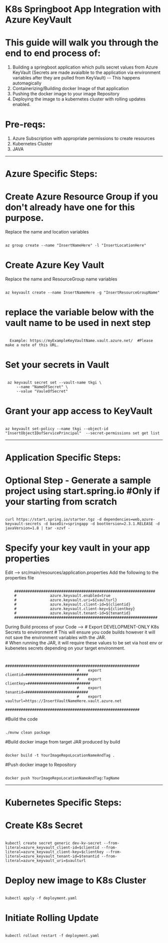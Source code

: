 # K8s Springboot App Integration with Azure KeyVault


# This guide will walk you through the end to end process of: 
1. Building a springboot application which pulls secret values from Azure KeyVault 
    (Secrets are made avaialble to the application via environment variables after they are pulled from KeyVault)  -- This happens automagically 
2. Containerizing/Building docker Image of that application
3. Pushing the docker image to your image Repository
4. Deploying the image to a kubernetes cluster with rolling updates enabled.   


# Pre-reqs: 
1.  Azure Subscription with appropriate permissions to create resources
2.  Kubernetes Cluster 
3.  JAVA 
---------------------------------------------------------------------------------------------------------------------------------------


# Azure Specific Steps: 


# Create Azure Resource Group if you don't already have one for this purpose.   
Replace the name and location variables 
<pre><code>
az group create --name "InsertNameHere" -l "InsertLocationHere"    
</code></pre>

# Create Azure Key Vault  
Replace the name and ResourceGroup name variables
<pre><code>
az keyvault create --name InsertNameHere -g "InsertResourceGroupName"   
</code></pre>

#  replace the variable below with the vault name to be used in next step
<pre><code>
  Example: https://myExampleKeyVaultName.vault.azure.net/  #Please make a note of this URL.   
</code></pre>

# Set your secrets in Vault 
<pre><code>
 az keyvault secret set --vault-name tkgi \
     --name "NameOfSecret" \
     --value "VauleOfSecret"
</code></pre>


# Grant your app access to KeyVault 
<pre><code>
az keyvault set-policy --name tkgi --object-id "InsertObjectIDofServicePrincipal"  --secret-permissions set get list
</code></pre>

---------------------------------------------------------------------------------------------------------------------------------------

# Application Specific Steps: 


# Optional Step - Generate a sample project using start.spring.io    #Only if your starting from scratch 
<pre><code>
curl https://start.spring.io/starter.tgz -d dependencies=web,azure-keyvault-secrets -d baseDir=springapp -d bootVersion=2.3.1.RELEASE -d javaVersion=1.8 | tar -xzvf -
</code></pre>


# Specify your key vault in your app properties 
 Edit —>  src/main/resources/application.properties
 Add the following to the properties file
 <pre><code>
    ###############################################################
    #               azure.keyvault.enabled=true
    #               azure.keyvault.uri=${vaulturl}
    #               azure.keyvault.client-id=${clientid}
    #               azure.keyvault.client-key=${clientkey}
    #               azure.keyvault.tenant-id=${tenantid}
    ################################################################
</code></pre>

During Build process of your Code --> 
                                    # Export DEVELOPMENT-ONLY K8s Secrets to environment 
                                    # This will ensure you code builds however it will not save the environment variables with the JAR.   
                                    # When running the JAR, it will require these values to be set via host env or kubenetes secrets depending on your target environment.  
 <pre><code>
                                ############################################################    
                                #    export clientid=############################
                                #    export clientkey=############################
                                #    export tenantid=############################
                                #    export vaulturl=https://InsertVaultNameHere.vault.azure.net
                                ############################################################    
</code></pre>

#Build the code
 <pre><code>
./mvnw clean package 
</code></pre>


#Build docker image from target JAR produced by build
 <pre><code>
docker build -t YourImageRepoLocationNameAndTag .
</code></pre>

#Push docker image to Repository 
 <pre><code>
docker push YourImageRepoLocationNameAndTag:TagName
</code></pre>

---------------------------------------------------------------------------------------------------------------------------------------


# Kubernetes Specific Steps: 


# Create K8s Secret 
 <pre><code>
kubectl create secret generic dev-kv-secret --from-literal=azure_keyvault_client-id=$clientid --from-literal=azure_keyvault_client-key=$clientkey --from-literal=azure_keyvault_tenant-id=$tenantid --from-literal=azure_keyvault_uri=$vaulturl
</code></pre>


# Deploy new image to K8s Cluster 
 <pre><code>
kubectl apply -f deployment.yaml
</code></pre>


# Initiate Rolling Update 
 <pre><code>
kubectl rollout restart -f deployment.yaml
</code></pre>
